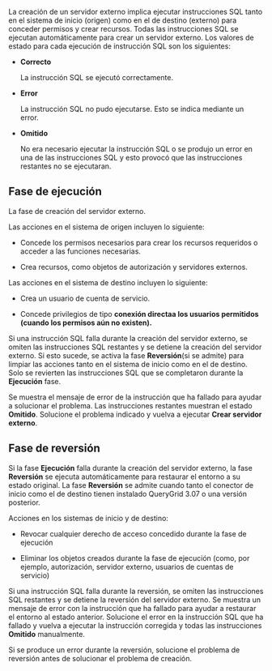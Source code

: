 La creación de un servidor externo implica ejecutar instrucciones SQL tanto en el sistema de inicio (origen) como en el de destino (externo) para conceder permisos y crear recursos. Todas las instrucciones SQL se ejecutan automáticamente para crear un servidor externo. Los valores de estado para cada ejecución de instrucción SQL son los siguientes:

-   **Correcto**

    La instrucción SQL se ejecutó correctamente.


-   **Error**

    La instrucción SQL no pudo ejecutarse. Esto se indica mediante un error.


-   **Omitido**

    No era necesario ejecutar la instrucción SQL o se produjo un error en una de las instrucciones SQL y esto provocó que las instrucciones restantes no se ejecutaran.


## Fase de ejecución


La fase de creación del servidor externo.

Las acciones en el sistema de origen incluyen lo siguiente:

-   Concede los permisos necesarios para crear los recursos requeridos o acceder a las funciones necesarias.


-   Crea recursos, como objetos de autorización y servidores externos.


Las acciones en el sistema de destino incluyen lo siguiente:

-   Crea un usuario de cuenta de servicio.


-   Concede privilegios de tipo **conexión directaa los usuarios permitidos (cuando los permisos aún no existen).**


Si una instrucción SQL falla durante la creación del servidor externo, se omiten las instrucciones SQL restantes y se detiene la creación del servidor externo. Si esto sucede, se activa la fase  **Reversión**(si se admite) para limpiar las acciones tanto en el sistema de inicio como en el de destino. Solo se revierten las instrucciones SQL que se completaron durante la **Ejecución** fase.

Se muestra el mensaje de error de la instrucción que ha fallado para ayudar a solucionar el problema. Las instrucciones restantes muestran el estado **Omitido**. Solucione el problema indicado y vuelva a ejecutar **Crear servidor externo**.

## Fase de reversión


Si la fase **Ejecución** falla durante la creación del servidor externo, la fase **Reversión** se ejecuta automáticamente para restaurar el entorno a su estado original. La fase **Reversión** se admite cuando tanto el conector de inicio como el de destino tienen instalado QueryGrid 3.07 o una versión posterior.

Acciones en los sistemas de inicio y de destino:

-   Revocar cualquier derecho de acceso concedido durante la fase de ejecución


-   Eliminar los objetos creados durante la fase de ejecución (como, por ejemplo, autorización, servidor externo, usuarios de cuentas de servicio)


Si una instrucción SQL falla durante la reversión, se omiten las instrucciones SQL restantes y se detiene la reversión del servidor externo. Se muestra un mensaje de error con la instrucción que ha fallado para ayudar a restaurar el entorno al estado anterior. Solucione el error en la instrucción SQL que ha fallado y vuelva a ejecutar la instrucción corregida y todas las instrucciones **Omitido** manualmente.

Si se produce un error durante la reversión, solucione el problema de reversión antes de solucionar el problema de creación.

